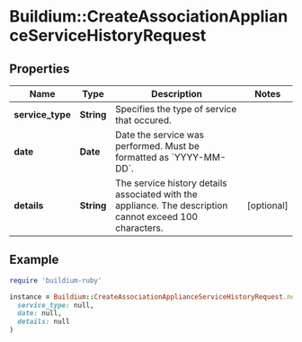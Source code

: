 # Buildium::CreateAssociationApplianceServiceHistoryRequest

## Properties

| Name | Type | Description | Notes |
| ---- | ---- | ----------- | ----- |
| **service_type** | **String** | Specifies the type of service that occured. |  |
| **date** | **Date** | Date the service was performed. Must be formatted as &#x60;YYYY-MM-DD&#x60;. |  |
| **details** | **String** | The service history details associated with the appliance. The description cannot exceed 100 characters. | [optional] |

## Example

```ruby
require 'buildium-ruby'

instance = Buildium::CreateAssociationApplianceServiceHistoryRequest.new(
  service_type: null,
  date: null,
  details: null
)
```


